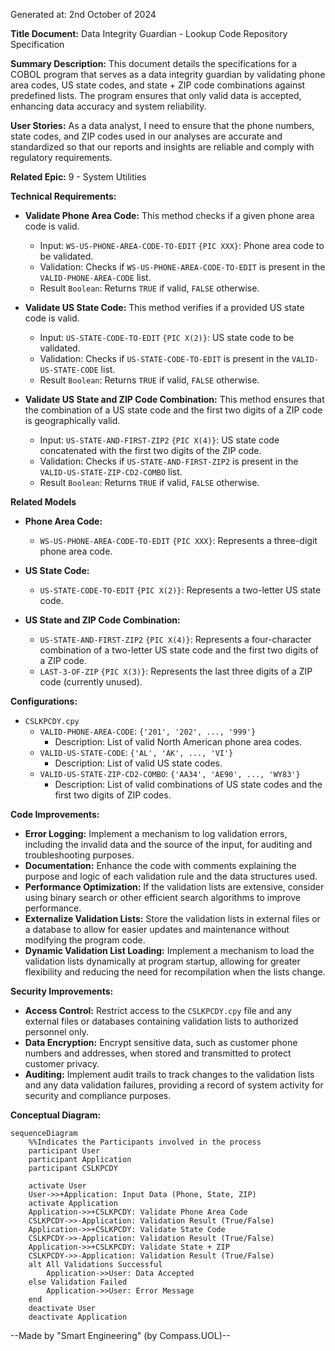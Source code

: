 Generated at: 2nd October of 2024

**Title Document:** Data Integrity Guardian - Lookup Code Repository Specification

**Summary Description:**
This document details the specifications for a COBOL program that serves as a data integrity guardian by validating phone area codes, US state codes, and state + ZIP code combinations against predefined lists. The program ensures that only valid data is accepted, enhancing data accuracy and system reliability.

**User Stories:**
As a data analyst, I need to ensure that the phone numbers, state codes, and ZIP codes used in our analyses are accurate and standardized so that our reports and insights are reliable and comply with regulatory requirements.

**Related Epic:**
9 - System Utilities

**Technical Requirements:**

- **Validate Phone Area Code:** This method checks if a given phone area code is valid.
  - Input: `WS-US-PHONE-AREA-CODE-TO-EDIT` `{PIC XXX}`: Phone area code to be validated.
  - Validation: Checks if `WS-US-PHONE-AREA-CODE-TO-EDIT` is present in the `VALID-PHONE-AREA-CODE` list.
  - Result `Boolean`: Returns `TRUE` if valid, `FALSE` otherwise.

- **Validate US State Code:** This method verifies if a provided US state code is valid.
  - Input: `US-STATE-CODE-TO-EDIT` `{PIC X(2)}`: US state code to be validated.
  - Validation: Checks if `US-STATE-CODE-TO-EDIT` is present in the `VALID-US-STATE-CODE` list.
  - Result `Boolean`: Returns `TRUE` if valid, `FALSE` otherwise.

- **Validate US State and ZIP Code Combination:** This method ensures that the combination of a US state code and the first two digits of a ZIP code is geographically valid.
  - Input: `US-STATE-AND-FIRST-ZIP2` `{PIC X(4)}`: US state code concatenated with the first two digits of the ZIP code.
  - Validation: Checks if `US-STATE-AND-FIRST-ZIP2` is present in the `VALID-US-STATE-ZIP-CD2-COMBO` list.
  - Result `Boolean`: Returns `TRUE` if valid, `FALSE` otherwise.

**Related Models**

- **Phone Area Code:**
  - `WS-US-PHONE-AREA-CODE-TO-EDIT` `{PIC XXX}`: Represents a three-digit phone area code.

- **US State Code:**
  - `US-STATE-CODE-TO-EDIT` `{PIC X(2)}`: Represents a two-letter US state code.

- **US State and ZIP Code Combination:**
  - `US-STATE-AND-FIRST-ZIP2` `{PIC X(4)}`: Represents a four-character combination of a two-letter US state code and the first two digits of a ZIP code.
  - `LAST-3-OF-ZIP` `{PIC X(3)}`: Represents the last three digits of a ZIP code (currently unused).

**Configurations:**

- `CSLKPCDY.cpy`
  - `VALID-PHONE-AREA-CODE`: `{'201', '202', ..., '999'}`
	- Description: List of valid North American phone area codes.
  - `VALID-US-STATE-CODE`: `{'AL', 'AK', ..., 'VI'}`
	- Description: List of valid US state codes.
  - `VALID-US-STATE-ZIP-CD2-COMBO`: `{'AA34', 'AE90', ..., 'WY83'}`
	- Description: List of valid combinations of US state codes and the first two digits of ZIP codes.

**Code Improvements:**

- **Error Logging:** Implement a mechanism to log validation errors, including the invalid data and the source of the input, for auditing and troubleshooting purposes.
- **Documentation:** Enhance the code with comments explaining the purpose and logic of each validation rule and the data structures used.
- **Performance Optimization:** If the validation lists are extensive, consider using binary search or other efficient search algorithms to improve performance.
- **Externalize Validation Lists:** Store the validation lists in external files or a database to allow for easier updates and maintenance without modifying the program code.
- **Dynamic Validation List Loading:** Implement a mechanism to load the validation lists dynamically at program startup, allowing for greater flexibility and reducing the need for recompilation when the lists change.

**Security Improvements:**

- **Access Control:** Restrict access to the `CSLKPCDY.cpy` file and any external files or databases containing validation lists to authorized personnel only.
- **Data Encryption:** Encrypt sensitive data, such as customer phone numbers and addresses, when stored and transmitted to protect customer privacy.
- **Auditing:** Implement audit trails to track changes to the validation lists and any data validation failures, providing a record of system activity for security and compliance purposes.

**Conceptual Diagram:**

```mermaid
sequenceDiagram
    %%Indicates the Participants involved in the process
    participant User
    participant Application
    participant CSLKPCDY

    activate User
    User->>+Application: Input Data (Phone, State, ZIP)
    activate Application
    Application->>+CSLKPCDY: Validate Phone Area Code
    CSLKPCDY->>-Application: Validation Result (True/False)
    Application->>+CSLKPCDY: Validate State Code
    CSLKPCDY->>-Application: Validation Result (True/False)
    Application->>+CSLKPCDY: Validate State + ZIP
    CSLKPCDY->>-Application: Validation Result (True/False)
    alt All Validations Successful
        Application->>User: Data Accepted
    else Validation Failed
        Application->>User: Error Message
    end
    deactivate User
    deactivate Application
```

--Made by "Smart Engineering" (by Compass.UOL)--